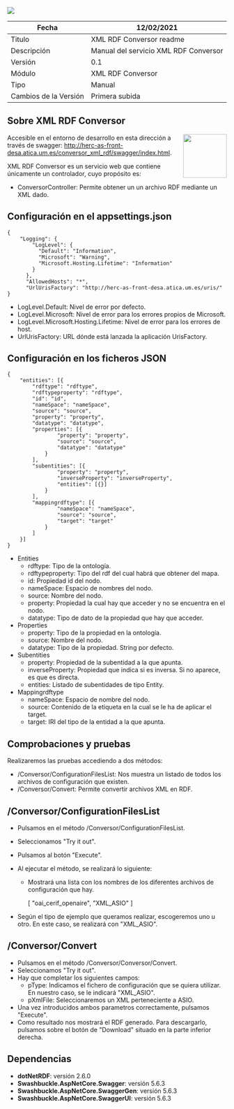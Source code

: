![](..//Docs/media/CabeceraDocumentosMD.png)

| Fecha         | 12/02/2021                                                   |
| ------------- | ------------------------------------------------------------ |
|Titulo|XML RDF Conversor readme| 
|Descripción|Manual del servicio XML RDF Conversor|
|Versión|0.1|
|Módulo|XML RDF Conversor|
|Tipo|Manual|
|Cambios de la Versión|Primera subida|

## Sobre XML RDF Conversor
[<img align="right" width="100px" src="https://dotnetfoundation.org/img/logo_big.svg" />](https://dotnetfoundation.org/projects?searchquery=IdentityServer&type=project)

Accesible en el entorno de desarrollo en esta dirección a través de swagger: http://herc-as-front-desa.atica.um.es/conversor_xml_rdf/swagger/index.html.

XML RDF Conversor es un servicio web que contiene únicamente un controlador, cuyo propósito es:
 - ConversorController: Permite obtener un un archivo RDF mediante un XML dado.

## Configuración en el appsettings.json

    { 
		"Logging": {
		    "LogLevel": {
		      "Default": "Information",
		      "Microsoft": "Warning",
		      "Microsoft.Hosting.Lifetime": "Information"
		    }
		  },
		  "AllowedHosts": "*",
		  "UrlUrisFactory": "http://herc-as-front-desa.atica.um.es/uris/"
    }
    
 - LogLevel.Default: Nivel de error por defecto.
 - LogLevel.Microsoft: Nivel de error para los errores propios de Microsoft.
 - LogLevel.Microsoft.Hosting.Lifetime: Nivel de error para los errores de host.
 - UrlUrisFactory: URL dónde está lanzada la aplicación UrisFactory.
 
## Configuración en los ficheros JSON
    
	{
		"entities": [{
			"rdftype": "rdftype",
			"rdftypeproperty": "rdftype",
			"id": "id",
			"nameSpace": "nameSpace",
			"source": "source",
			"property": "property",
			"datatype": "datatype",
			"properties": [{
					"property": "property",
					"source": "source",
					"datatype": "datatype"
				}
			],
			"subentities": [{
					"property": "property",
					"inverseProperty": "inverseProperty",
					"entities": [{}]
				}
			],
			"mappingrdftype": [{
					"nameSpace": "nameSpace",
					"source": "source",
					"target": "target"
				}
			]
		}]		
	}

- Entities
	- rdftype: Tipo de la ontología.
	- rdftypeproperty: Tipo del rdf del cual habrá que obtener del mapa.
	- id: Propiedad id del nodo.
	- nameSpace: Espacio de nombres del nodo.
	- source: Nombre del nodo.
	- property: Propiedad la cual hay que acceder y no se encuentra en el nodo.
	- datatype: Tipo de dato de la propiedad que hay que acceder.
- Properties
	- property: Tipo de la propiedad en la ontología.
	- source: Nombre del nodo.
	- datatype: Tipo de la propiedad. String por defecto.
- Subentities
	- property: Propiedad de la subentidad a la que apunta.
	- inverseProperty: Propiedad que indica si es inversa. Si no aparece, es que es directa.
	- entities: Listado de subentidades de tipo Entity.
- Mappingrdftype
	- nameSpace: Espacio de nombre del nodo.
	- source: Contenido de la etiqueta en la cual se le ha de aplicar el target.
	- target: IRI del tipo de la entidad a la que apunta.

## Comprobaciones y pruebas

Realizaremos las pruebas accediendo a dos métodos:
- /Conversor/ConfigurationFilesList: Nos muestra un listado de todos los archivos de configuración que existen.
- /Conversor/Convert: Permite convertir archivos XML en RDF.

## /Conversor/ConfigurationFilesList    

- Pulsamos en el método /Conversor/ConfigurationFilesList.
- Seleccionamos "Try it out".
- Pulsamos al botón "Execute".
- Al ejecutar el método, se realizará lo siguiente:
	- Mostrará una lista con los nombres de los diferentes archivos de configuración que hay.
	
		[
		"oai_cerif_openaire", 
		"XML_ASIO"
		]
		
- Según el tipo de ejemplo que queramos realizar, escogeremos uno u otro. En este caso, se realizará con "XML_ASIO".

## /Conversor/Convert

- Pulsamos en el método /Conversor/Conversor/Convert.
- Seleccionamos "Try it out".
- Hay que completar los siguientes campos:
	- pType: Indicamos el fichero de configuración que se quiera utilizar. En nuestro caso, se le indicará "XML_ASIO".
	- pXmlFile: Seleccionaremos un XML perteneciente a ASIO. 
- Una vez introducidos ambos parametros correctamente, pulsamos "Execute".
- Como resultado nos mostrará el RDF generado. Para descargarlo, pulsamos sobre el botón de "Download" situado en la parte inferior derecha.

## Dependencias

- **dotNetRDF**: versión 2.6.0
- **Swashbuckle.AspNetCore.Swagger**: versión 5.6.3
- **Swashbuckle.AspNetCore.SwaggerGen**: versión 5.6.3
- **Swashbuckle.AspNetCore.SwaggerUI**: versión 5.6.3
